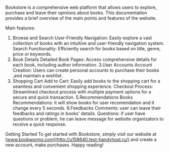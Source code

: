 Bookstore is a comprehensive web platform that allows users to explore, purchase and leave their opinions about books. This documentation provides a brief overview of the main points and features of the website.

Main features:
1. Browse and Search
User-Friendly Navigation: Easily explore a vast collection of books with an intuitive and user-friendly navigation system.
Search Functionality: Efficiently search for books based on title,  genre, price or keywords.
2. Book Details
Detailed Book Pages: Access comprehensive details for each book, including author information.
3.User Accounts
Account Creation: Users can create personal accounts to purchase their books ,and maintain a wishlist.
4. Shopping Cart
Add to Cart: Easily add books to the shopping cart for a seamless and convenient shopping experience.
Checkout Process: Streamlined checkout process with multiple payment options for a secure and quick transaction.
5.Recommendations
Books Recommendations: it will show books for user recomendation and it change every 5 seconds.
6.Feedbacks
Comments: user can leave their feedbacks and ratings in books' details.
Questions: if user have questions or problem, he can leave message for website organizators  to receive a quick response.

Getting Started
To get started with Bookstore, simply visit our website at [www.bookworms.com](http://u158640.test-handyhost.ru/) and create a new account, make purchases. Happy reading!
